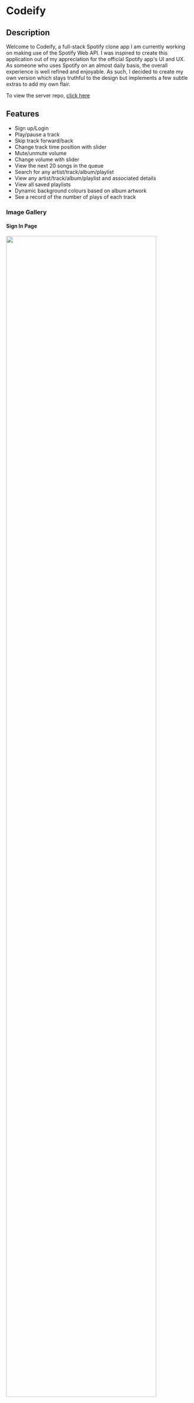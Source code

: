 # Codeify

## Description

Welcome to Codeify, a full-stack Spotify clone app I am currently working on making use of the Spotify Web API. I was inspired to create this application out of my appreciation for the official Spotify app's UI and UX. As someone who uses Spotify on an almost daily basis, the overall experience is well refined and enjoyable. As such, I decided to create my own version which stays truthful to the design but implements a few subtle extras to add my own flair.

To view the server repo, [click here](https://github.com/Satokii/spoti-server)

## Features

- Sign up/Login
- Play/pause a track
- Skip track forward/back
- Change track time position with slider
- Mute/unmute volume
- Change volume with slider
- View the next 20 songs in the queue
- Search for any artist/track/album/playlist
- View any artist/track/album/playlist and associated details
- View all saved playlists
- Dynamic background colours based on album artwork
- See a record of the number of plays of each track

### Image Gallery

#### Sign In Page
<img src = https://github.com/Satokii/spotify-clone/assets/125318469/78a7730b-87e2-42cb-9c01-f6adb66ffb39 width = 90% >
<br/>

#### Sign Up Page
<img src = https://github.com/Satokii/spotify-clone/assets/125318469/4eed6fca-a84e-4f07-987e-97cd5641fdce width = 90%>
<br/>

#### Dashboard
<img src = https://github.com/Satokii/spotify-clone/assets/125318469/8926d672-a15b-4116-8df4-5f89894a902f width = 90%>
<br/>

#### Playback and Sliders
<img src = https://github.com/Satokii/spotify-clone/assets/125318469/b42186a2-bfcc-46cf-a37b-9c82118a0924 width = 90% >
<br/>

#### Artist Page
<img src = https://github.com/Satokii/spotify-clone/assets/125318469/03362374-8dcc-4902-bda0-ee6ea9e72555 width = 90%>
<br/>

#### Spotify Created Playlist
<img src = https://github.com/Satokii/spotify-clone/assets/125318469/ce793188-542a-411a-8617-95b4977341af width = 90% >
<br/>
